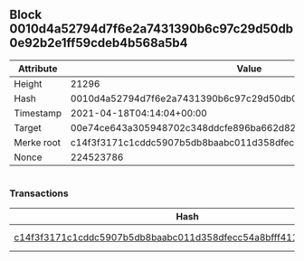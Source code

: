 ## Block 0010d4a52794d7f6e2a7431390b6c97c29d50db0e92b2e1ff59cdeb4b568a5b4

Attribute | Value
--- | ---
Height | 21296
Hash | 0010d4a52794d7f6e2a7431390b6c97c29d50db0e92b2e1ff59cdeb4b568a5b4
Timestamp | 2021-04-18T04:14:04+00:00
Target | 00e74ce643a305948702c348ddcfe896ba662d82c1a228faf4ad12250f07334e
Merke root | c14f3f3171c1cddc5907b5db8baabc011d358dfecc54a8bfff411699ce202b18
Nonce | 224523786

```

```

### Transactions

Hash | Amount
--- | ---
[c14f3f3171c1cddc5907b5db8baabc011d358dfecc54a8bfff411699ce202b18](c14f3f3171c1cddc5907b5db8baabc011d358dfecc54a8bfff411699ce202b18.md) | 10.00000000 SKEPTI 

